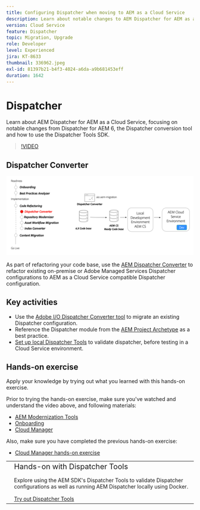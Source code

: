 ```yaml
---
title: Configuring Dispatcher when moving to AEM as a Cloud Service
description: Learn about notable changes to AEM Dispatcher for AEM as a Cloud Service, the Dispatcher conversion tool and how to use the Dispatcher Tools SDK.
version: Cloud Service
feature: Dispatcher
topic: Migration, Upgrade
role: Developer
level: Experienced
jira: KT-8633
thumbnail: 336962.jpeg
exl-id: 81397b21-b4f3-4024-a6da-a9b681453eff
duration: 1642
---
```


# Dispatcher

Learn about AEM Dispatcher for AEM as a Cloud Service, focusing on notable changes from Dispatcher for AEM 6, the Dispatcher conversion tool and how to use the Dispatcher Tools SDK.

>[!VIDEO](https://video.tv.adobe.com/v/336962?quality=12&learn=on)

## Dispatcher Converter

![Dispatcher Converter](./assets/dispatcher-converter-diagram.png)

As part of refactoring your code base, use the [AEM Dispatcher Converter](https://experienceleague.adobe.com/docs/experience-manager-cloud-service/moving/refactoring-tools/dispatcher-transformation-utility-tools.html) to refactor existing on-premise or Adobe Managed Services Dispatcher configurations to AEM as a Cloud Service compatible Dispatcher configuration.

## Key activities

+ Use the [Adobe I/O Dispatcher Converter tool](https://github.com/adobe/aio-cli-plugin-aem-cloud-service-migration#aio-aem-migrationdispatcher-converter) to migrate an existing Dispatcher configuration.
+ Reference the Dispatcher module from the [AEM Project Archetype](https://github.com/adobe/aem-project-archetype/tree/develop/src/main/archetype/dispatcher.cloud) as a best practice.
+ [Set up local Dispatcher Tools](https://experienceleague.adobe.com/docs/experience-manager-learn/cloud-service/local-development-environment-set-up/dispatcher-tools.html) to validate dispatcher, before testing in a Cloud Service environment.

## Hands-on exercise

Apply your knowledge by trying out what you learned with this hands-on exercise.

Prior to trying the hands-on exercise, make sure you've watched and understand the video above, and following materials:

+ [AEM Modernization Tools](./aem-modernization-tools.md)
+ [Onboarding](./onboarding.md)
+ [Cloud Manager](./cloud-manager.md)

Also, make sure you have completed the previous hands-on exercise:

+ [Cloud Manager hands-on exercise](./cloud-manager.md#hands-on-exercise)

<table style="border-width:0">
    <tr>
        <td style="width:150px">
            <a  rel="noreferrer"
                target="_blank"
                href="https://github.com/adobe/aem-cloud-engineering-video-series-exercises/tree/session5-dispatcher#cloud-acceleration-bootcamp---session-5-dispatcher"><img alt="Hands-on exercise GitHub repository" src="./assets/github.png"/>
            </a>        
        </td>
        <td style="width:100%;margin-bottom:1rem;">
            <div style="font-size:1.25rem;font-weight:400;">Hands-on with Dispatcher Tools</div>
            <p style="margin:1rem 0">
                Explore using the AEM SDK's Dispatcher Tools to validate Dispatcher configurations as well as running AEM Dispatcher locally using Docker.
            </p>
            <a  rel="noreferrer"
                target="_blank"
                href="https://github.com/adobe/aem-cloud-engineering-video-series-exercises/tree/session5-dispatcher#cloud-acceleration-bootcamp---session-5-dispatcher" class="spectrum-Button spectrum-Button--primary spectrum-Button--sizeM">
                <span class="spectrum-Button-label has-no-wrap has-text-weight-bold">Try out Dispatcher Tools</span>
            </a>
        </td>
    </tr>
</table>
